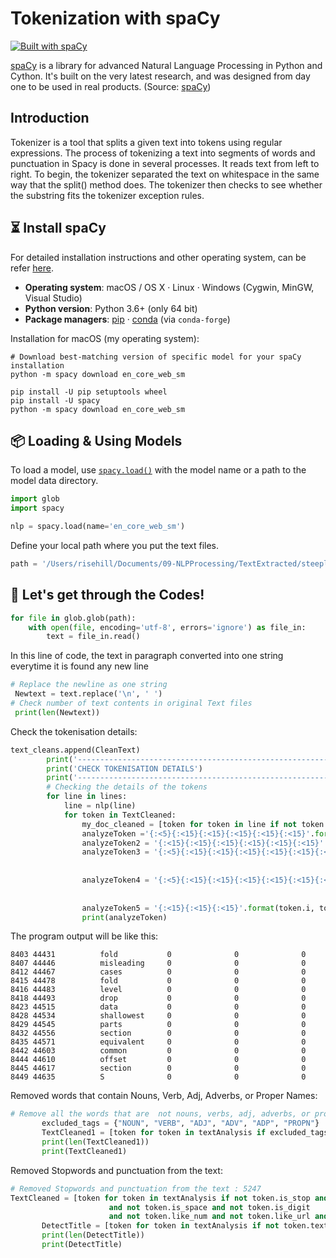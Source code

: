 Tokenization with spaCy
========================
[![Built with spaCy](https://img.shields.io/badge/made%20with%20❤%20and-spaCy-09a3d5.svg)](https://spacy.io)

[spaCy](https://github.com/explosion/spaCy) is a library for advanced Natural Language Processing in Python and Cython. It's built on the very latest research, and was designed from day one to be used in real products. (Source: [spaCy](https://github.com/explosion/spaCy))

Introduction
------------
Tokenizer is a tool that splits a given text into tokens using regular expressions. The process of tokenizing a text into segments of words and punctuation in Spacy is done in several processes. It reads text from left to right. To begin, the tokenizer separated the text on whitespace in the same way that the split() method does. The tokenizer then checks to see whether the substring fits the tokenizer exception rules.

## ⏳ Install spaCy

For detailed installation instructions and other operating system, can be refer
[here](https://spacy.io/usage).

- **Operating system**: macOS / OS X · Linux · Windows (Cygwin, MinGW, Visual
  Studio)
- **Python version**: Python 3.6+ (only 64 bit)
- **Package managers**: [pip] · [conda] (via `conda-forge`)

[pip]: https://pypi.org/project/spacy/
[conda]: https://anaconda.org/conda-forge/spacy

Installation for macOS (my operating system):

```
# Download best-matching version of specific model for your spaCy installation
python -m spacy download en_core_web_sm

pip install -U pip setuptools wheel
pip install -U spacy
python -m spacy download en_core_web_sm
```
## 📦 Loading & Using Models
To load a model, use [`spacy.load()`](https://spacy.io/api/top-level#spacy.load)
with the model name or a path to the model data directory.

```python
import glob
import spacy

nlp = spacy.load(name='en_core_web_sm')
```

Define your local path where you put the text files.
```python
path = '/Users/risehill/Documents/09-NLPProcessing/TextExtracted/steeples1998.txt'
```
## 👾 Let's get through the Codes!
```python
for file in glob.glob(path):
    with open(file, encoding='utf-8', errors='ignore') as file_in:
        text = file_in.read()
```
In this line of code, the text in paragraph converted into one string everytime it is found any new line
```python
# Replace the newline as one string
 Newtext = text.replace('\n', ' ')
# Check number of text contents in original Text files
 print(len(Newtext))
```

Check the tokenisation details:
```python
text_cleans.append(CleanText)
        print('-----------------------------------------------------------------------------------------------------------')
        print('CHECK TOKENISATION DETAILS')
        print('-----------------------------------------------------------------------------------------------------------')
        # Checking the details of the tokens
        for line in lines:
            line = nlp(line)
            for token in TextCleaned:
                my_doc_cleaned = [token for token in line if not token.is_stop and not token.is_punct and not token.is_space]
                analyzeToken ='{:<5}{:<15}{:<15}{:<15}{:<15}{:<15}'.format(token.i, token.idx, token.text_with_ws, token.is_space, token.is_punct, token.is_stop,)
                analyzeToken2 = '{:<15}{:<15}{:<15}{:<15}{:<15}{:<15}'.format(token.i, token.text, token.is_alpha, token.shape_,  token.is_ascii, token.is_digit)
                analyzeToken3 = '{:<5}{:<15}{:<15}{:<15}{:<15}{:<15}{:<15}'.format(token.i, token.text, token.like_num,
                                                                                   token.like_url, token.like_email,
                                                                                   token.is_ascii, token.is_digit)
                analyzeToken4 = '{:<5}{:<15}{:<15}{:<15}{:<15}{:<15}{:<15}'.format(token.i, token.text, token.is_left_punct,
                                                                                   token.is_right_punct, token.is_bracket,
                                                                                   token.is_quote, token.is_currency)
                analyzeToken5 = '{:<15}{:<15}{:<15}'.format(token.i, token.text, token.text.istitle())
                print(analyzeToken)
```

The program output will be like this:

    8403 44431          fold           0              0              0              
    8407 44446          misleading     0              0              0              
    8412 44467          cases          0              0              0              
    8415 44478          fold           0              0              0              
    8416 44483          level          0              0              0              
    8418 44493          drop           0              0              0              
    8423 44515          data           0              0              0              
    8428 44534          shallowest     0              0              0              
    8429 44545          parts          0              0              0              
    8432 44556          section        0              0              0              
    8435 44571          equivalent     0              0              0              
    8442 44603          common         0              0              0              
    8444 44610          offset         0              0              0              
    8445 44617          section        0              0              0              
    8449 44635          S              0              0              0  
 
Removed words that contain Nouns, Verb, Adj, Adverbs, or Proper Names:
 ```python
# Remove all the words that are  not nouns, verbs, adj, adverbs, or proper names
        excluded_tags = {"NOUN", "VERB", "ADJ", "ADV", "ADP", "PROPN"}
        TextCleaned1 = [token for token in textAnalysis if excluded_tags]
        print(len(TextCleaned1))
        print(TextCleaned1)
```
Removed Stopwords and punctuation from the text:
 ```python
# Removed Stopwords and punctuation from the text : 5247
TextCleaned = [token for token in textAnalysis if not token.is_stop and not token.is_punct
                       and not token.is_space and not token.is_digit
                       and not token.like_num and not token.like_url and not token.like_email and token.is_alpha]
        DetectTitle = [token for token in textAnalysis if not token.text.istitle()]
        print(len(DetectTitle))
        print(DetectTitle)
```
